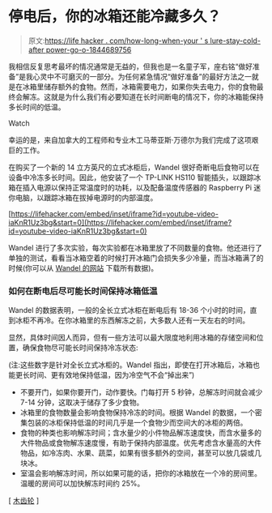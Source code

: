 # 停电后，你的冰箱还能冷藏多久？

> 原文:[https://life hacker . com/how-long-when-your ' s lure-stay-cold-after power-go-o-1844689756](https://lifehacker.com/how-long-will-your-freezer-stay-cold-after-power-goes-o-1844689756)

我相信反复思考最坏的情况通常是无益的，但我也是一名童子军，座右铭“做好准备”是我心灵中不可磨灭的一部分。为任何紧急情况“做好准备”的最好方法之一就是在冰箱里储存额外的食物。然而，冰箱需要电力，如果你失去电力，你的食物最终会解冻。这就是为什么我们有必要知道在长时间断电的情况下，你的冰箱能保持多长时间的低温。

Watch

幸运的是，来自加拿大的工程师和专业木工马蒂亚斯·万德尔为我们完成了这项艰巨的工作。

在购买了一个新的 14 立方英尺的立式冰柜后，Wandel 很好奇断电后食物可以在设备中冷冻多长时间。因此，他安装了一个 TP-LINK HS110 智能插头，以跟踪冰箱在插入电源以保持正常温度时的功耗，以及配备温度传感器的 Raspberry Pi 迷你电脑，以跟踪冰箱在拔掉电源时的内部温度。

 [https://lifehacker.com/embed/inset/iframe?id=youtube-video-iaKnR1Uz3bg&start=0](https://lifehacker.com/embed/inset/iframe?id=youtube-video-iaKnR1Uz3bg&start=0) 

Wandel 进行了多次实验，每次实验都在冰箱里放了不同数量的食物。他还进行了单独的测试，看看当冰箱空着的时候打开冰箱门会损失多少冷量，而当冰箱满了的时候(你可以从 [Wandel 的网站](https://woodgears.ca/heating/freezer.html) 下载所有数据)。

### 如何在断电后尽可能长时间保持冰箱低温

Wandel 的数据表明，一般的全长立式冰柜在断电后有 18-36 个小时的时间，直到冰柜不再冷。在你冰箱里的东西解冻之前，大多数人还有一天左右的时间。

显然，具体时间因人而异，但有一些方法可以最大限度地利用冰箱的存储空间和位置，确保食物尽可能长时间保持冷冻状态:

(注:这些数字是针对全长立式冰柜的。Wandel 指出，即使在打开冰箱后，冰箱也能更长时间、更有效地保持低温，因为冷空气不会“掉出来”)

*   不要开门，如果你要开门，动作要快。门每打开 5 秒钟，总解冻时间就会减少 7-14 分钟，这取决于储存了多少食物。
*   冰箱里的食物数量会影响食物保持冷冻的时间。根据 Wandel 的数据，一个密集包装的冰柜保持低温的时间几乎是一个食物少而空间大的冰柜的两倍。
*   食物的种类也影响解冻时间；含水量少的小件物品解冻速度快，而含水量多的大件物品或食物解冻速度慢，有助于保持内部温度。优先考虑含水量高的大件物品，如冷冻肉、水果、蔬菜，如果有很多额外的空间，甚至可以放几袋或几块冰。
*   室温会影响解冻时间，所以如果可能的话，把你的冰箱放在一个冷的房间里。温暖的房间可以加快解冻时间约 25%。

[ [木齿轮](https://woodgears.ca/heating/freezer.html) ]